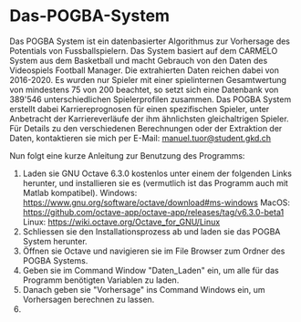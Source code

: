 # Das-POGBA-System
Das POGBA System ist ein datenbasierter Algorithmus zur Vorhersage des Potentials von Fussballspielern. Das System basiert auf dem CARMELO System aus dem Basketball und macht Gebrauch von den Daten des Videospiels Football Manager. Die extrahierten Daten reichen dabei von 2016-2020. Es wurden nur Spieler mit einer spielinternen Gesamtwertung von mindestens 75 von 200 beachtet, so setzt sich eine Datenbank von 389'546 unterschiedlichen Spielerprofilen zusammen. Das POGBA System erstellt dabei Karriereprognosen für einen spezifischen Spieler, unter Anbetracht der Karriereverläufe der ihm ähnlichsten gleichaltrigen Spieler.
Für Details zu den verschiedenen Berechnungen oder der Extraktion der Daten, kontaktieren sie mich per E-Mail: manuel.tuor@student.gkd.ch

Nun folgt eine kurze Anleitung zur Benutzung des Programms:
1. Laden sie GNU Octave 6.3.0 kostenlos unter einem der folgenden Links herunter, und installieren sie es (vermutlich ist das Programm auch mit Matlab kompatibel).
   Windows: https://www.gnu.org/software/octave/download#ms-windows
   MacOS: https://github.com/octave-app/octave-app/releases/tag/v6.3.0-beta1
   Linux: https://wiki.octave.org/Octave_for_GNU/Linux
2. Schliessen sie den Installationsprozess ab und laden sie das POGBA System herunter.
3. Öffnen sie Octave und navigieren sie im File Browser zum Ordner des POGBA Systems.
4. Geben sie im Command Window "Daten_Laden" ein, um alle für das Programm benötigten Variablen zu laden.
5. Danach geben sie "Vorhersage" ins Command Windows ein, um Vorhersagen berechnen zu lassen.
6. 
